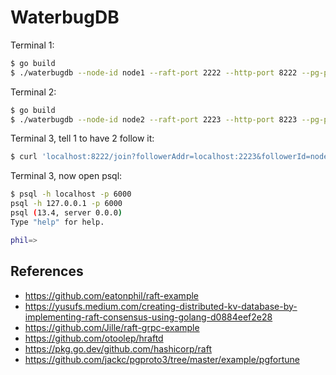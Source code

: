 # WaterbugDB

Terminal 1:

```bash
$ go build
$ ./waterbugdb --node-id node1 --raft-port 2222 --http-port 8222 --pg-port 6000
```

Terminal 2:

```bash
$ go build
$ ./waterbugdb --node-id node2 --raft-port 2223 --http-port 8223 --pg-port 6001
```

Terminal 3, tell 1 to have 2 follow it:

```bash
$ curl 'localhost:8222/join?followerAddr=localhost:2223&followerId=node2'
```

Terminal 3, now open psql:

```bash
$ psql -h localhost -p 6000
psql -h 127.0.0.1 -p 6000
psql (13.4, server 0.0.0)
Type "help" for help.

phil=>
```

## References

* https://github.com/eatonphil/raft-example
* https://yusufs.medium.com/creating-distributed-kv-database-by-implementing-raft-consensus-using-golang-d0884eef2e28
* https://github.com/Jille/raft-grpc-example
* https://github.com/otoolep/hraftd
* https://pkg.go.dev/github.com/hashicorp/raft
* https://github.com/jackc/pgproto3/tree/master/example/pgfortune
